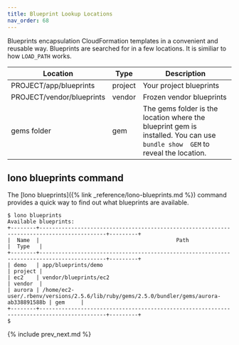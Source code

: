 ```yaml
---
title: Blueprint Lookup Locations
nav_order: 68
---
```


Blueprints encapsulation CloudFormation templates in a convenient and reusable way.  Blueprints are searched for in a few locations. It is similiar to how `LOAD_PATH` works.

Location | Type | Description
--- | --- | ---
PROJECT/app/blueprints | project | Your project blueprints
PROJECT/vendor/blueprints | vendor | Frozen vendor blueprints
gems folder | gem | The gems folder is the location where the blueprint gem is installed. You can use `bundle show  GEM` to reveal the location.

## lono blueprints command

The [lono blueprints]({% link _reference/lono-blueprints.md %}) command provides a quick way to find out what blueprints are available.

    $ lono blueprints
    Available blueprints:
    +--------+-------------------------------------------------------------------------------------------+---------+
    |  Name  |                                           Path                                            |  Type   |
    +--------+-------------------------------------------------------------------------------------------+---------+
    | demo   | app/blueprints/demo                                                                       | project |
    | ec2    | vendor/blueprints/ec2                                                                     | vendor  |
    | aurora | /home/ec2-user/.rbenv/versions/2.5.6/lib/ruby/gems/2.5.0/bundler/gems/aurora-ab338891588b | gem     |
    +--------+-------------------------------------------------------------------------------------------+---------+
    $

{% include prev_next.md %}
